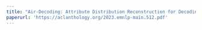 ```yaml
---
title: "Air-Decoding: Attribute Distribution Reconstruction for Decoding-Time Controllable Text Generation"
paperurl: 'https://aclanthology.org/2023.emnlp-main.512.pdf'
---
```

